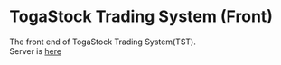 # TogaStock Trading System (Front)
The front end of TogaStock Trading System(TST).<br/>
Server is [here](https://github.com/NBDatsuya/TogaStock-Server)